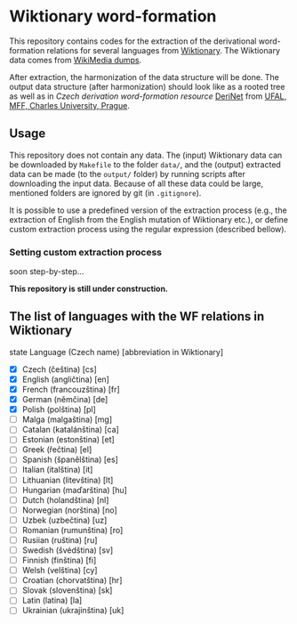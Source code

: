 # Wiktionary word-formation
This repository contains codes for the extraction of the derivational word-formation relations for several languages from [Wiktionary](https://www.wiktionary.org/). The Wiktionary data comes from [WikiMedia dumps](https://dumps.wikimedia.org/backup-index.html).

After extraction, the harmonization of the data structure will be done. The output data structure (after harmonization) should look like as a rooted tree as well as in _Czech derivation word-formation resource_ [DeriNet](http://ufal.mff.cuni.cz/derinet) from [UFAL, MFF, Charles University, Prague](http://ufal.mff.cuni.cz/).

## Usage
This repository does not contain any data. The (input) Wiktionary data can be downloaded by `Makefile` to the folder `data/`, and the (output) extracted data can be made (to the `output/` folder) by running scripts after downloading the input data. Because of all these data could be large, mentioned folders are ignored by git (in `.gitignore`).

It is possible to use a predefined version of the extraction process (e.g., the extraction of English from the English mutation of Wiktionary etc.), or define custom extraction process using the regular expression (described bellow).

### Setting custom extraction process
soon step-by-step...

**This repository is still under construction.**

## The list of languages with the WF relations in Wiktionary
state Language (Czech name) \[abbreviation in Wiktionary\]
- [x] Czech (čeština) \[cs\]
- [x] English (angličtina) \[en\]
- [x] French (francouzština) \[fr\]
- [x] German (němčina) \[de\]
- [x] Polish (polština) \[pl\]
- [ ] Malga (malgaština) \[mg\]
- [ ] Catalan (katalánština) \[ca\]
- [ ] Estonian (estonština) \[et\]
- [ ] Greek (řečtina) \[el\]
- [ ] Spanish (španělština) \[es\]
- [ ] Italian (italština) \[it\]
- [ ] Lithuanian (litevština) \[lt\]
- [ ] Hungarian (maďarština) \[hu\]
- [ ] Dutch (holandština) \[nl\]
- [ ] Norwegian (norština) \[no\]
- [ ] Uzbek (uzbečtina) \[uz\]
- [ ] Romanian (rumunština) \[ro\]
- [ ] Rusiian (ruština) \[ru\]
- [ ] Swedish (švédština) \[sv\]
- [ ] Finnish (finština) \[fi\]
- [ ] Welsh (velština) \[cy\]
- [ ] Croatian (chorvatština) \[hr\]
- [ ] Slovak (slovenština) \[sk\]
- [ ] Latin (latina) \[la\]
- [ ] Ukrainian (ukrajinština) \[uk\]
